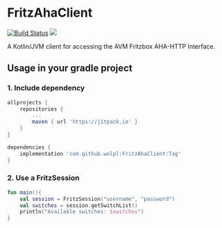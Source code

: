 # FritzAhaClient
[![Build Status](https://travis-ci.org/wolpl/FritzAhaClient.svg?branch=master)](https://travis-ci.org/wolpl/FritzAhaClient) [![](https://jitpack.io/v/wolpl/FritzAhaClient.svg)](https://jitpack.io/#wolpl/FritzAhaClient)


A Kotlin/JVM client for accessing the AVM Fritzbox AHA-HTTP Interface.
## Usage in your gradle project
### 1. Include dependency
``` gradle
allprojects {
    repositories {
        ...
        maven { url 'https://jitpack.io' }
    }
} 
```
``` gradle
dependencies {
    implementation 'com.github.wolpl:FritzAhaClient:Tag'
}
```
### 2. Use a FritzSession
````kotlin
fun main(){
    val session = FritzSession("username", "password")
    val switches = session.getSwitchList()
    println("Available switches: $switches")
}
````
